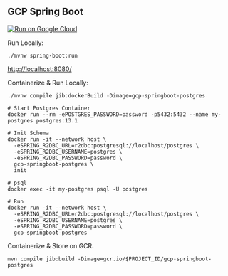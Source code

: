 GCP Spring Boot
-----------------

[![Run on Google Cloud](https://deploy.cloud.run/button.svg)](https://deploy.cloud.run)

Run Locally:
```
./mvnw spring-boot:run
```

[http://localhost:8080/](http://localhost:8080/)

Containerize & Run Locally:
```
./mvnw compile jib:dockerBuild -Dimage=gcp-springboot-postgres

# Start Postgres Container
docker run --rm -ePOSTGRES_PASSWORD=password -p5432:5432 --name my-postgres postgres:13.1

# Init Schema
docker run -it --network host \
  -eSPRING_R2DBC_URL=r2dbc:postgresql://localhost/postgres \
  -eSPRING_R2DBC_USERNAME=postgres \
  -eSPRING_R2DBC_PASSWORD=password \
  gcp-springboot-postgres \
  init

# psql
docker exec -it my-postgres psql -U postgres

# Run
docker run -it --network host \
  -eSPRING_R2DBC_URL=r2dbc:postgresql://localhost/postgres \
  -eSPRING_R2DBC_USERNAME=postgres \
  -eSPRING_R2DBC_PASSWORD=password \
  gcp-springboot-postgres
```

Containerize & Store on GCR:
```
mvn compile jib:build -Dimage=gcr.io/$PROJECT_ID/gcp-springboot-postgres
```
